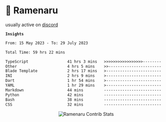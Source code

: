 # 🍜 Ramenaru

usually active on <a href="https://discordapp.com/users/503291004200157185">discord</a> 

**`Insights`**

<!--START_SECTION:waka-->

```txt
From: 15 May 2023 - To: 29 July 2023

Total Time: 59 hrs 22 mins

TypeScript                 41 hrs 3 mins   >>>>>>>>>>>>>>>>>--------   69.15 %
Other                      4 hrs 5 mins    >>-----------------------   06.88 %
Blade Template             2 hrs 17 mins   >------------------------   03.87 %
INI                        2 hrs 9 mins    >------------------------   03.62 %
Dart                       1 hr 54 mins    >------------------------   03.22 %
YAML                       1 hr 29 mins    >------------------------   02.50 %
Markdown                   44 mins         -------------------------   01.24 %
Python                     42 mins         -------------------------   01.19 %
Bash                       38 mins         -------------------------   01.08 %
CSS                        32 mins         -------------------------   00.91 %
```

<!--END_SECTION:waka-->

<div style="text-align: center;">
   <img align="center" src="https://github-readme-streak-stats.herokuapp.com/?user=Ramenaru&theme=dark&card_width=520" alt="Ramenaru Contrib Stats" />
</div>



